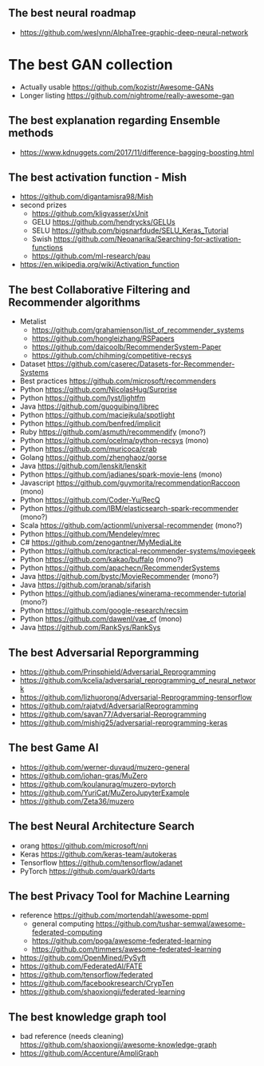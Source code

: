## The best neural roadmap
- https://github.com/weslynn/AlphaTree-graphic-deep-neural-network

# The best GAN collection
- Actually usable https://github.com/kozistr/Awesome-GANs
- Longer listing https://github.com/nightrome/really-awesome-gan

## The best explanation regarding Ensemble methods
- https://www.kdnuggets.com/2017/11/difference-bagging-boosting.html

## The best activation function - Mish
- https://github.com/digantamisra98/Mish
- second prizes
  - https://github.com/kligvasser/xUnit
  - GELU https://github.com/hendrycks/GELUs
  - SELU https://github.com/bigsnarfdude/SELU_Keras_Tutorial
  - Swish https://github.com/Neoanarika/Searching-for-activation-functions
  - https://github.com/ml-research/pau
- https://en.wikipedia.org/wiki/Activation_function

## The best Collaborative Filtering and Recommender algorithms
- Metalist 
  - https://github.com/grahamjenson/list_of_recommender_systems
  - https://github.com/hongleizhang/RSPapers
  - https://github.com/daicoolb/RecommenderSystem-Paper
  - https://github.com/chihming/competitive-recsys
- Dataset https://github.com/caserec/Datasets-for-Recommender-Systems   
- Best practices https://github.com/microsoft/recommenders
- Python https://github.com/NicolasHug/Surprise
- Python https://github.com/lyst/lightfm
- Java https://github.com/guoguibing/librec
- Python https://github.com/maciejkula/spotlight
- Python https://github.com/benfred/implicit
- Ruby https://github.com/asmuth/recommendify (mono?)
- Python https://github.com/ocelma/python-recsys (mono)
- Python https://github.com/muricoca/crab
- Golang https://github.com/zhenghaoz/gorse
- Java https://github.com/lenskit/lenskit
- Python https://github.com/jadianes/spark-movie-lens (mono)
- Javascript https://github.com/guymorita/recommendationRaccoon (mono)
- Python https://github.com/Coder-Yu/RecQ
- Python https://github.com/IBM/elasticsearch-spark-recommender (mono?)
- Scala https://github.com/actionml/universal-recommender (mono?)
- Python https://github.com/Mendeley/mrec
- C# https://github.com/zenogantner/MyMediaLite
- Python https://github.com/practical-recommender-systems/moviegeek
- Python https://github.com/kakao/buffalo (mono?)
- Python https://github.com/apachecn/RecommenderSystems
- Java https://github.com/bystc/MovieRecommender (mono?)
- Java https://github.com/pranab/sifarish
- Python https://github.com/jadianes/winerama-recommender-tutorial (mono?)
- Python https://github.com/google-research/recsim
- Python https://github.com/dawenl/vae_cf (mono)
- Java https://github.com/RankSys/RankSys

## The best Adversarial Reporgramming
- https://github.com/Prinsphield/Adversarial_Reprogramming
- https://github.com/kcelia/adversarial_reprogramming_of_neural_network
- https://github.com/lizhuorong/Adversarial-Reprogramming-tensorflow
- https://github.com/rajatvd/AdversarialReprogramming
- https://github.com/savan77/Adversarial-Reprogramming
- https://github.com/mishig25/adversarial-reprogramming-keras

## The best Game AI
- https://github.com/werner-duvaud/muzero-general
- https://github.com/johan-gras/MuZero
- https://github.com/koulanurag/muzero-pytorch
- https://github.com/YuriCat/MuZeroJupyterExample
- https://github.com/Zeta36/muzero

## The best Neural Architecture Search
- orang https://github.com/microsoft/nni
- Keras https://github.com/keras-team/autokeras
- Tensorflow https://github.com/tensorflow/adanet
- PyTorch https://github.com/quark0/darts

## The best Privacy Tool for Machine Learning
- reference https://github.com/mortendahl/awesome-ppml
  - general computing https://github.com/tushar-semwal/awesome-federated-computing
  - https://github.com/poga/awesome-federated-learning
  - https://github.com/timmers/awesome-federated-learning
- https://github.com/OpenMined/PySyft
- https://github.com/FederatedAI/FATE
- https://github.com/tensorflow/federated
- https://github.com/facebookresearch/CrypTen
- https://github.com/shaoxiongji/federated-learning

## The best knowledge graph tool
- bad reference (needs cleaning) https://github.com/shaoxiongji/awesome-knowledge-graph
- https://github.com/Accenture/AmpliGraph
